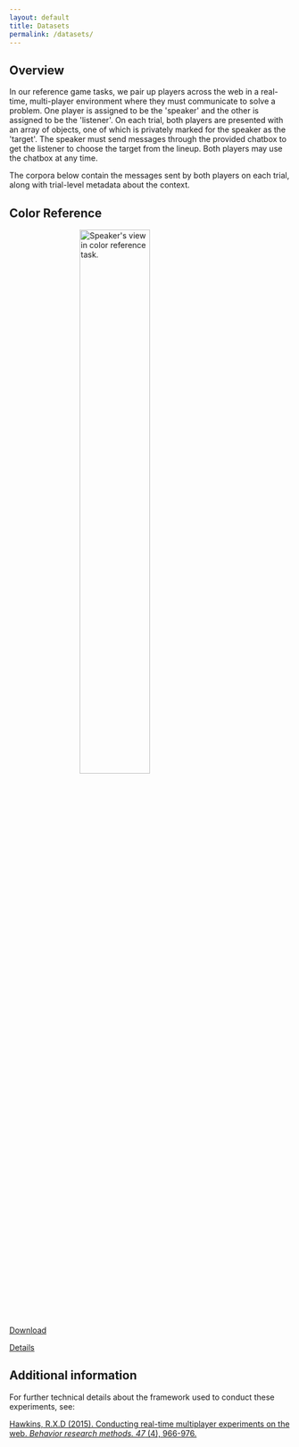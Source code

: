 ```yaml
---
layout: default
title: Datasets
permalink: /datasets/
---
```


## Overview

In our reference game tasks, we pair up players across the web in a real-time, multi-player environment where they must communicate to solve a problem. One player is assigned to be the 'speaker' and the other is assigned to be the 'listener'. On each trial, both players are presented with an array of objects, one of which is privately marked for the speaker as the 'target'. The speaker must send messages through the provided chatbox to get the listener to choose the target from the lineup. Both players may use the chatbox at any time.

The corpora below contain the messages sent by both players on each trial, along with trial-level metadata about the context. 

## Color Reference

<img alt="Speaker's view in color reference task." src="{{site.url}}{{site.baseurl}}/images/research/speakerView.png" width="50%" style="display: block; margin: auto;"/>

[Download](https://raw.githubusercontent.com/futurulus/coop-nets/master/behavioralAnalysis/humanOutput/filteredCorpus.csv)

[Details]({{site.url}}{{site.baseurl}}/datasets/colors.html)

## Additional information

For further technical details about the framework used to conduct these experiments, see:

[Hawkins, R.X.D (2015). Conducting real-time multiplayer experiments on the web. *Behavior research methods. 47* (4), 966-976.](https://rxdhawkins.files.wordpress.com/2014/10/hawkins14_realtimewebexperiments.pdf)